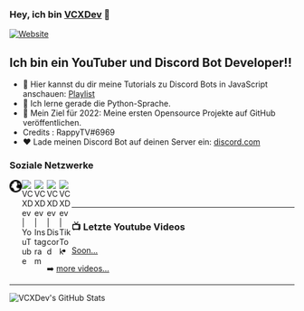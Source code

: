 ### Hey, ich bin [VCXDev][Website] 👋

[![Website](https://img.shields.io/website?label=vcxdev.de&style=for-the-badge&url=https://www.google.com)](https://vcxdev.de)

## Ich bin ein YouTuber und  Discord Bot Developer!!

- 🔭 Hier kannst du dir meine Tutorials zu Discord Bots in JavaScript anschauen: [Playlist][dcbotplaylist]
- 🌱 Ich lerne gerade die Python-Sprache.
- 🥅 Mein Ziel für 2022: Meine ersten Opensource Projekte auf GitHub veröffentlichen.
-  Credits : RappyTV#6969
- ❤ Lade meinen Discord Bot auf deinen Server ein: [discord.com][dcBot]

### Soziale Netzwerke

[<img align="left" alt="VCXDev | Website" width="22px" src="https://raw.githubusercontent.com/iconic/open-iconic/master/svg/globe.svg" />][website]
[<img align="left" alt="VCXDev | YouTube" width="22px" src="https://cdn.jsdelivr.net/npm/simple-icons@v3/icons/youtube.svg" />][youtube]
[<img align="left" alt="VCXDev | Instagram" width="22px" src="https://cdn.jsdelivr.net/npm/simple-icons@v3/icons/instagram.svg" />][instagram]
[<img align="left" alt="VCXDev | Discord" width="22px" src="https://cdn.jsdelivr.net/npm/simple-icons@v3/icons/discord.svg" />][dcServer]
[<img align="left" alt="VCXDev | TikTok" width="22px" src="https://cdn.jsdelivr.net/npm/simple-icons@v3/icons/tiktok.svg" />][tiktok]

<br />
<br />

---

### 📺 Letzte Youtube Videos

<!-- YOUTUBE:START -->
- [Soon... ](https://www.youtube.com/watch?)
<!-- YOUTUBE:END -->

➡️ [more videos...](https://www.youtube.com/channel/UC1Pf8v12qUuSmVWy30ITJeQ/videos)

---
<img align="left" alt="VCXDev's GitHub Stats" src="https://github-readme-stats.vercel.app/api?username=VCXDev&show_icons=true&hide_border=true" />

[website]: https://vcxdev.de/
[youtube]: https://www.youtube.com/channel/UC1Pf8v12qUuSmVWy30ITJeQ
[instagram]: https://instagram.com/vcxdev
[dcbotplaylist]: https://www.youtube.com/channel/UC1Pf8v12qUuSmVWy30ITJeQ
[dcServer]: https://dsc.gg/vcx
[dcBot]: https://vcxdev.de/#bots
[tiktok]: https://tiktok.com
